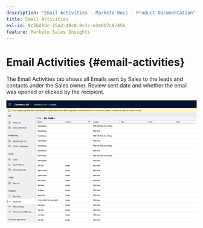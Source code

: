 ```yaml
---
description: "Email Activities - Marketo Docs - Product Documentation"
title: Email Activities
exl-id: 8c5bd8dc-15a2-49c8-8c1c-e2e0b7c8745b
feature: Marketo Sales Insights
---
```

# Email Activities {#email-activities}

The Email Activities tab shows all Emails sent by Sales to the leads and contacts under the Sales owner. Review sent date and whether the email was opened or clicked by the recipient.

![](assets/email-activities-1.png)
